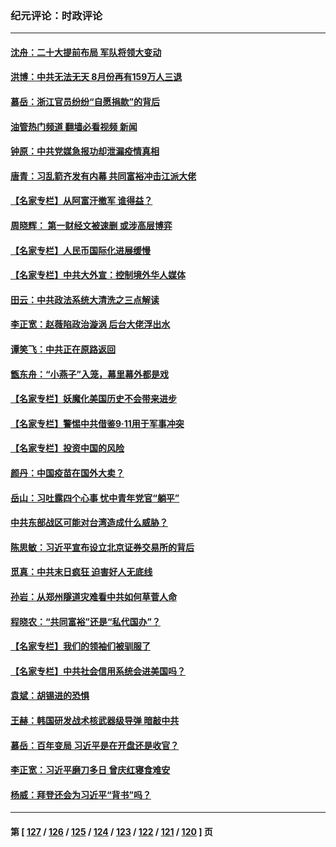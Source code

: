 ### 纪元评论：时政评论
---
#### [沈舟：二十大提前布局 军队将领大变动](../../pages/nsc1025/n13215036.md?09070330) 
#### [洪博：中共无法无天 8月份再有159万人三退](../../pages/nsc1025/n13213910.md?09070330) 
#### [慕岳：浙江官员纷纷“自愿捐款”的背后](../../pages/nsc1025/n13213260.md?09070330) 
#### [油管热门频道 翻墙必看视频 新闻](ok?09070330)
#### [钟原：中共党媒急报功却泄漏疫情真相](../../pages/nsc1025/n13212899.md?09070330) 
#### [唐青：习乱箭齐发有内幕 共同富裕冲击江派大佬](../../pages/nsc1025/n13212551.md?09070330) 
#### [【名家专栏】从阿富汗撤军 谁得益？](../../pages/nsc1025/n13211997.md?09070330) 
#### [周晓辉： 第一财经文被速删 或涉高层博弈](../../pages/nsc1025/n13212294.md?09070330) 
#### [【名家专栏】人民币国际化进展缓慢](../../pages/nsc1025/n13212061.md?09070330) 
#### [【名家专栏】中共大外宣：控制境外华人媒体](../../pages/nsc1025/n13212035.md?09070330) 
#### [田云：中共政法系统大清洗之三点解读](../../pages/nsc1025/n13211062.md?09070330) 
#### [李正宽：赵薇陷政治漩涡 后台大佬浮出水](../../pages/nsc1025/n13211204.md?09070330) 
#### [谭笑飞：中共正在原路返回](../../pages/nsc1025/n13211145.md?09070330) 
#### [甑东舟：“小燕子”入笼，幕里幕外都是戏](../../pages/nsc1025/n13210862.md?09070330) 
#### [【名家专栏】妖魔化美国历史不会带来进步](../../pages/nsc1025/n13210198.md?09070330) 
#### [【名家专栏】警惕中共借鉴9‧11用于军事冲突](../../pages/nsc1025/n13210307.md?09070330) 
#### [【名家专栏】投资中国的风险](../../pages/nsc1025/n13210304.md?09070330) 
#### [颜丹：中国疫苗在国外大卖？](../../pages/nsc1025/n13210768.md?09070330) 
#### [岳山：习吐露四个心事 忧中青年党官“躺平”](../../pages/nsc1025/n13206959.md?09070330) 
#### [中共东部战区可能对台湾造成什么威胁？](../../pages/nsc1025/n13209445.md?09070330) 
#### [陈思敏：习近平宣布设立北京证券交易所的背后](../../pages/nsc1025/n13209947.md?09070330) 
#### [觅真：中共末日疯狂 迫害好人无底线](../../pages/nsc1025/n13209658.md?09070330) 
#### [孙岩：从郑州隧道灾难看中共如何草菅人命](../../pages/nsc1025/n13209051.md?09070330) 
#### [程晓农：“共同富裕”还是“私代国办”？](../../pages/nsc1025/n13208942.md?09070330) 
#### [【名家专栏】我们的领袖们被驯服了](../../pages/nsc1025/n13208361.md?09070330) 
#### [【名家专栏】中共社会信用系统会进美国吗？](../../pages/nsc1025/n13208338.md?09070330) 
#### [袁斌：胡锡进的恐惧](../../pages/nsc1025/n13207610.md?09070330) 
#### [王赫：韩国研发战术核武器级导弹 暗敲中共](../../pages/nsc1025/n13207465.md?09070330) 
#### [慕岳：百年变局 习近平是在开盘还是收官？](../../pages/nsc1025/n13206516.md?09070330) 
#### [李正宽：习近平磨刀多日 曾庆红寝食难安](../../pages/nsc1025/n13206153.md?09070330) 
#### [杨威：拜登还会为习近平“背书”吗？](../../pages/nsc1025/n13206546.md?09070330) 

---
#### 第 [ [127](./127.md?09070330) / [126](./126.md?09070330) / [125](./125.md?09070330) / [124](./124.md?09070330) / [123](./123.md?09070330) / [122](./122.md?09070330) / [121](./121.md?09070330) / [120](./120.md?09070330) ] 页
